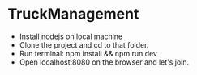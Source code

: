 # TruckManagement
- Install nodejs on local machine
- Clone the project and cd to that folder.
- Run terminal: npm install && npm run dev
- Open localhost:8080 on the browser and let's join.
